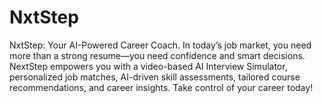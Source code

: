 # NxtStep
NxtStep: Your AI-Powered Career Coach. In today’s job market, you need more than a strong resume—you need confidence and smart decisions. NextStep empowers you with a video-based AI Interview Simulator, personalized job matches, AI-driven skill assessments, tailored course recommendations, and career insights. Take control of your career today!
